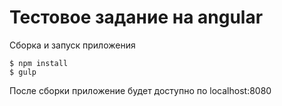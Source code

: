 # Тестовое задание на angular

Сборка и запуск приложения
``` 
$ npm install 
$ gulp 
```

После сборки приложение будет доступно по localhost:8080
